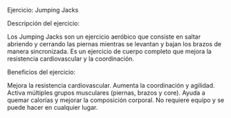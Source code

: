 Ejercicio: Jumping Jacks


Descripción del ejercicio:

Los Jumping Jacks son un ejercicio aeróbico que consiste en saltar abriendo y cerrando las piernas mientras se levantan y bajan los brazos de manera sincronizada.
 Es un ejercicio de cuerpo completo que mejora la resistencia cardiovascular y la coordinación.


Beneficios del ejercicio:

Mejora la resistencia cardiovascular. Aumenta la coordinación y agilidad.
 Activa múltiples grupos musculares (piernas, brazos y core). Ayuda a quemar calorías y mejorar la composición corporal.
 No requiere equipo y se puede hacer en cualquier lugar.


